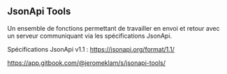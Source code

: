 JsonApi Tools
---

Un ensemble de fonctions permettant de travailler en envoi et retour avec un serveur communiquant via les spécifications JsonApi.

Spécifications JsonApi v1.1 : https://jsonapi.org/format/1.1/

https://app.gitbook.com/@jeromeklam/s/jsonapi-tools/
